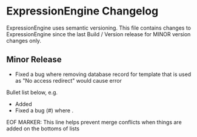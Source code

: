# ExpressionEngine Changelog

ExpressionEngine uses semantic versioning. This file contains changes to ExpressionEngine since the last Build / Version release for MINOR version changes only.

## Minor Release

- Fixed a bug where removing database record for template that is used as "No access redirect" would cause error

Bullet list below, e.g.
   - Added <new feature>
   - Fixed a bug (#<linked issue number>) where <bug behavior>.



EOF MARKER: This line helps prevent merge conflicts when things are
added on the bottoms of lists
